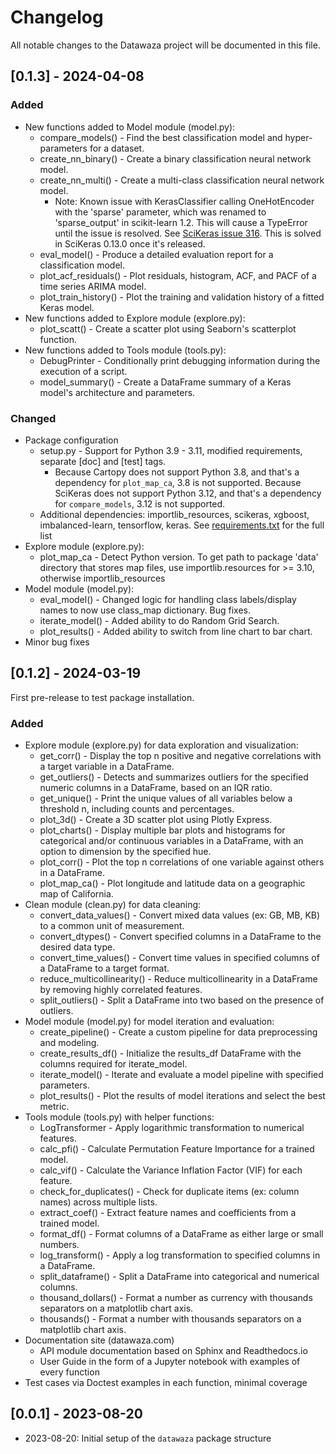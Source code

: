 # Changelog

All notable changes to the Datawaza project will be documented in this file.

## [0.1.3] - 2024-04-08

### Added
- New functions added to Model module (model.py):
  - compare_models() - Find the best classification model and hyper-parameters for a dataset.
  - create_nn_binary() - Create a binary classification neural network model.
  - create_nn_multi() - Create a multi-class classification neural network model.
    - Note: Known issue with KerasClassifier calling OneHotEncoder with the 'sparse' parameter, which was renamed to 'sparse_output' in scikit-learn 1.2. This will cause a TypeError until the issue is resolved. See [SciKeras issue 316](https://github.com/adriangb/scikeras/issues/316). This is solved in SciKeras 0.13.0 once it's released.
  - eval_model() - Produce a detailed evaluation report for a classification model.
  - plot_acf_residuals() - Plot residuals, histogram, ACF, and PACF of a time series ARIMA model.
  - plot_train_history() - Plot the training and validation history of a fitted Keras model.
- New functions added to Explore module (explore.py):
  - plot_scatt() - Create a scatter plot using Seaborn's scatterplot function.
- New functions added to Tools module (tools.py):
  - DebugPrinter - Conditionally print debugging information during the execution of a script.
  - model_summary() - Create a DataFrame summary of a Keras model's architecture and parameters.

### Changed
- Package configuration
  - setup.py - Support for Python 3.9 - 3.11, modified requirements, separate [doc] and [test] tags.
    - Because Cartopy does not support Python 3.8, and that's a dependency for `plot_map_ca`, 3.8 is not supported. Because SciKeras does not support Python 3.12, and that's a dependency for `compare_models`, 3.12 is not supported.
  - Additional dependencies: importlib_resources, scikeras, xgboost, imbalanced-learn, tensorflow, keras. See [requirements.txt](requirements.txt) for the full list
- Explore module (explore.py):
  - plot_map_ca - Detect Python version. To get path to package 'data' directory that stores map files, use importlib.resources for >= 3.10, otherwise importlib_resources
- Model module (model.py):
  - eval_model() - Changed logic for handling class labels/display names to now use class_map dictionary. Bug fixes.
  - iterate_model() - Added ability to do Random Grid Search.
  - plot_results() - Added ability to switch from line chart to bar chart.
- Minor bug fixes

## [0.1.2] - 2024-03-19

First pre-release to test package installation.

### Added
- Explore module (explore.py) for data exploration and visualization:
  - get_corr() - Display the top n positive and negative correlations with a target variable in a DataFrame. 
  - get_outliers() - Detects and summarizes outliers for the specified numeric columns in a DataFrame, based on an IQR ratio. 
  - get_unique() - Print the unique values of all variables below a threshold n, including counts and percentages. 
  - plot_3d() - Create a 3D scatter plot using Plotly Express. 
  - plot_charts() - Display multiple bar plots and histograms for categorical and/or continuous variables in a DataFrame, with an option to dimension by the specified hue.
  - plot_corr() - Plot the top n correlations of one variable against others in a DataFrame.
  - plot_map_ca() - Plot longitude and latitude data on a geographic map of California.
- Clean module (clean.py) for data cleaning:
  - convert_data_values() - Convert mixed data values (ex: GB, MB, KB) to a common unit of measurement.
  - convert_dtypes() - Convert specified columns in a DataFrame to the desired data type.
  - convert_time_values() - Convert time values in specified columns of a DataFrame to a target format.
  - reduce_multicollinearity() - Reduce multicollinearity in a DataFrame by removing highly correlated features.
  - split_outliers() - Split a DataFrame into two based on the presence of outliers.
- Model module (model.py) for model iteration and evaluation:
  - create_pipeline() - Create a custom pipeline for data preprocessing and modeling. 
  - create_results_df() - Initialize the results_df DataFrame with the columns required for iterate_model. 
  - iterate_model() - Iterate and evaluate a model pipeline with specified parameters. 
  - plot_results() - Plot the results of model iterations and select the best metric.
- Tools module (tools.py) with helper functions:
  - LogTransformer - Apply logarithmic transformation to numerical features.
  - calc_pfi() - Calculate Permutation Feature Importance for a trained model.
  - calc_vif() - Calculate the Variance Inflation Factor (VIF) for each feature. 
  - check_for_duplicates() - Check for duplicate items (ex: column names) across multiple lists.
  - extract_coef() - Extract feature names and coefficients from a trained model.
  - format_df() - Format columns of a DataFrame as either large or small numbers.
  - log_transform() - Apply a log transformation to specified columns in a DataFrame.
  - split_dataframe() - Split a DataFrame into categorical and numerical columns.
  - thousand_dollars() - Format a number as currency with thousands separators on a matplotlib chart axis.
  - thousands() - Format a number with thousands separators on a matplotlib chart axis.
- Documentation site (datawaza.com)
  - API module documentation based on Sphinx and Readthedocs.io
  - User Guide in the form of a Jupyter notebook with examples of every function
- Test cases via Doctest examples in each function, minimal coverage

## [0.0.1] - 2023-08-20

- 2023-08-20: Initial setup of the `datawaza` package structure

